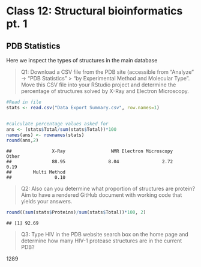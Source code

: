 Class 12: Structural bioinformatics pt. 1
================

## PDB Statistics

Here we inspect the types of structures in the main database

> Q1: Download a CSV file from the PDB site (accessible from “Analyze”
> -\> “PDB Statistics” \> “by Experimental Method and Molecular Type”.
> Move this CSV file into your RStudio project and determine the
> percentage of structures solved by X-Ray and Electron Microscopy.

``` r
#Read in file
stats <- read.csv("Data Export Summary.csv", row.names=1)


#calculate percentage values asked for
ans <- (stats$Total/sum(stats$Total))*100
names(ans) <- rownames(stats)
round(ans,2)
```

    ##               X-Ray                 NMR Electron Microscopy               Other 
    ##               88.95                8.04                2.72                0.19 
    ##        Multi Method 
    ##                0.10

> Q2: Also can you determine what proportion of structures are protein?
> Aim to have a rendered GitHub document with working code that yields
> your answers.

``` r
round((sum(stats$Proteins)/sum(stats$Total))*100, 2)
```

    ## [1] 92.69

> Q3: Type HIV in the PDB website search box on the home page and
> determine how many HIV-1 protease structures are in the current PDB?

1289

